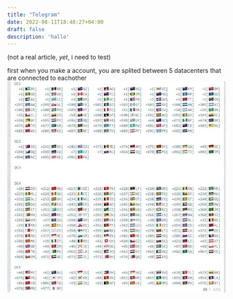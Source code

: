 ```yaml
---
title: "Telegram"
date: 2022-08-11T18:48:27+04:00
draft: false
description: 'hallo'
---
```


(not a real article, _yet_, i need to test)

first when you make a account, you are splited between 5 datacenters that are connected to eachother
![telegram date](telegram/dc.webp/)
